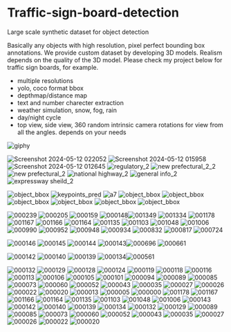 # Traffic-sign-board-detection
Large scale synthetic dataset for object detection

Basically any objects with high resolution, pixel perfect bounding box annotations.
We provide custom dataset by developing 3D models.
Realism depends on the quality of the 3D model. Please check my project below for traffic sign boards, for example.

- multiple resolutions
- yolo, coco format bbox
- depthmap/distance map
- text and number charecter extraction
- weather simulation, snow, fog, rain
- day/night cycle
- top view, side view, 360 random intrinsic camera rotations for view from all the angles. depends on your needs
  
![giphy](https://github.com/soans1994/Traffic-sign-board-detection/assets/30766648/37081867-8ee3-47a6-96bb-61f0d6e2c16a)

![Screenshot 2024-05-12 022052](https://github.com/soans1994/Traffic-sign-board-detection/assets/30766648/337e517d-2331-4493-8f4a-97c51520bdda)
![Screenshot 2024-05-12 015958](https://github.com/soans1994/Traffic-sign-board-detection/assets/30766648/5951f87c-5048-421e-bd53-b418cc175f1e)
![Screenshot 2024-05-12 012645](https://github.com/soans1994/Traffic-sign-board-detection/assets/30766648/298a9436-ad62-4279-bfbd-3b9405eadfcb)
![regulatory_2](https://github.com/soans1994/Traffic-sign-board-detection/assets/30766648/bde2ee09-eb71-450e-8101-45940ccc4275)
![new prefectural_2_2](https://github.com/soans1994/Traffic-sign-board-detection/assets/30766648/393d4cec-1962-461f-b74b-e701139f4edb)
![new prefectural_2](https://github.com/soans1994/Traffic-sign-board-detection/assets/30766648/4c28bf2e-3485-46d6-aff5-013deaffafea)
![national highway_2](https://github.com/soans1994/Traffic-sign-board-detection/assets/30766648/6300aa72-3d39-4947-9b7d-5638dd51d4a9)
![general info_2](https://github.com/soans1994/Traffic-sign-board-detection/assets/30766648/d9d6849f-84c3-4069-abf1-6926a9ee02d3)
![expressway sheild_2](https://github.com/soans1994/Traffic-sign-board-detection/assets/30766648/764a863a-757a-4434-bd3f-48b8dd843af7)


![object_bbox](https://github.com/soans1994/Traffic-sign-board-detection/assets/30766648/d2442001-06c9-4b27-8927-7c785dee6a51)
![keypoints_pred](https://github.com/soans1994/Traffic-sign-board-detection/assets/30766648/ca0a5c76-da3f-4efa-aaec-a24ebb17b04e)
![a7](https://github.com/soans1994/Traffic-sign-board-detection/assets/30766648/92b2a2e6-7165-40a5-9db1-5c7066778288)
![object_bbox](https://github.com/soans1994/Traffic-sign-board-detection/assets/30766648/521ee8cf-7685-4a86-90d2-b0e815aeba4f)
![object_bbox](https://github.com/soans1994/Traffic-sign-board-detection/assets/30766648/ceb40858-4b4b-4e18-a5f8-4ab23bda4bf3)
![object_bbox](https://github.com/soans1994/Traffic-sign-board-detection/assets/30766648/201596db-db99-42b1-9d5e-1e8f7e4df2d8)
![object_bbox](https://github.com/soans1994/Traffic-sign-board-detection/assets/30766648/78a6e325-91d1-4523-81d4-e4f6b9caf522)
![object_bbox](https://github.com/soans1994/Traffic-sign-board-detection/assets/30766648/98aca9eb-2e28-41ad-b631-2a082e8b7ab9)
![object_bbox](https://github.com/soans1994/Traffic-sign-board-detection/assets/30766648/31f59f84-a776-49ca-a7dc-5ec1e3158bc7)




![000239](https://github.com/soans1994/Traffic-sign-board-detection/assets/30766648/f450bf6d-30f8-4133-a703-3c19ab92f3d1)
![000205](https://github.com/soans1994/Traffic-sign-board-detection/assets/30766648/5b7c0e23-e4d8-4b2c-bfed-f1e6732e26a9)
![000159](https://github.com/soans1994/Traffic-sign-board-detection/assets/30766648/74627e92-88e0-466b-bab3-8de2dab6afec)
![000148](https://github.com/soans1994/Traffic-sign-board-detection/assets/30766648/96517df2-1414-4903-8853-3df353332cf6)![001349](https://github.com/soans1994/Traffic-sign-board-detection/assets/30766648/107cc579-0f8f-4c9f-b75d-6e7c08505738)
![001334](https://github.com/soans1994/Traffic-sign-board-detection/assets/30766648/f99e37f8-d5cb-4ff9-a6be-2dfb3f83a667)
![001178](https://github.com/soans1994/Traffic-sign-board-detection/assets/30766648/152051e2-685b-41fc-b545-2b4fc54265a6)
![001167](https://github.com/soans1994/Traffic-sign-board-detection/assets/30766648/b0aa5c79-fd57-469b-a6d4-bc2082bbb450)
![001166](https://github.com/soans1994/Traffic-sign-board-detection/assets/30766648/729ca134-a745-40d5-b892-2be7ddc2e11d)
![001164](https://github.com/soans1994/Traffic-sign-board-detection/assets/30766648/af2a7156-3712-42cb-9fae-2ec0347813a5)
![001135](https://github.com/soans1994/Traffic-sign-board-detection/assets/30766648/d5b2a56e-df78-439a-987a-a99b52c4c674)
![001103](https://github.com/soans1994/Traffic-sign-board-detection/assets/30766648/7a4bfb46-a0e9-48cc-87ee-7cb6b588bb84)
![001048](https://github.com/soans1994/Traffic-sign-board-detection/assets/30766648/7b1114ae-f235-4168-964c-4830b696aadb)
![001006](https://github.com/soans1994/Traffic-sign-board-detection/assets/30766648/51405730-7324-40c9-af1d-c8c64a306aa4)
![000990](https://github.com/soans1994/Traffic-sign-board-detection/assets/30766648/3327823b-ea82-4fe8-bac2-06e5555ab784)
![000952](https://github.com/soans1994/Traffic-sign-board-detection/assets/30766648/ce73dbb0-b35a-40ce-8069-2d3e80926202)
![000948](https://github.com/soans1994/Traffic-sign-board-detection/assets/30766648/eae192eb-89e4-4562-a39c-c8b71b4d4500)
![000934](https://github.com/soans1994/Traffic-sign-board-detection/assets/30766648/08799dea-cb91-4d64-bd8d-7d9b4e8375ce)
![000832](https://github.com/soans1994/Traffic-sign-board-detection/assets/30766648/1aba618d-3c92-42f5-b85e-5feb4dfab055)
![000817](https://github.com/soans1994/Traffic-sign-board-detection/assets/30766648/f0f17674-9800-407a-9e4e-154e6fcbb442)
![000724](https://github.com/soans1994/Traffic-sign-board-detection/assets/30766648/c8ba0da9-e747-4d91-bbf0-ea83ccb01ee8)

![000146](https://github.com/soans1994/Traffic-sign-board-detection/assets/30766648/ce51e83a-889e-4778-907f-7b44b98cb134)
![000145](https://github.com/soans1994/Traffic-sign-board-detection/assets/30766648/9e399e95-d914-4581-ae94-e693c224b294)
![000144](https://github.com/soans1994/Traffic-sign-board-detection/assets/30766648/eb3e90b2-2683-473f-8215-c42d7494f39b)
![000143](https://github.com/soans1994/Traffic-sign-board-detection/assets/30766648/a7ebdbe5-ce97-4909-9ee8-c5264c232055)![000696](https://github.com/soans1994/Traffic-sign-board-detection/assets/30766648/18011db3-a563-4370-b7d8-1b4d6a8af20b)
![000661](https://github.com/soans1994/Traffic-sign-board-detection/assets/30766648/dcc6935c-3884-4262-988c-c6342fa3e0a9)

![000142](https://github.com/soans1994/Traffic-sign-board-detection/assets/30766648/d1f944f5-11d3-48e0-a646-6545ace04d4e)
![000140](https://github.com/soans1994/Traffic-sign-board-detection/assets/30766648/a8f0787f-8f70-457e-962a-1a83e3d1f394)
![000139](https://github.com/soans1994/Traffic-sign-board-detection/assets/30766648/d27aee58-86f0-4d77-94fc-c30a7653b05a)
![000134](https://github.com/soans1994/Traffic-sign-board-detection/assets/30766648/c736271f-74d5-4155-94e5-eebfb428e5bb)![000561](https://github.com/soans1994/Traffic-sign-board-detection/assets/30766648/d099c138-3ddf-4b09-b94c-5008fc622f7b)

![000132](https://github.com/soans1994/Traffic-sign-board-detection/assets/30766648/4a0454b7-f8d5-4f68-b899-c042c300e8db)
![000129](https://github.com/soans1994/Traffic-sign-board-detection/assets/30766648/89ce26da-97a0-465d-b53c-70e51d8ef88f)
![000128](https://github.com/soans1994/Traffic-sign-board-detection/assets/30766648/6d79d17a-40a7-4443-bf35-1004e6657572)
![000124](https://github.com/soans1994/Traffic-sign-board-detection/assets/30766648/d3056b44-47e5-4c7d-b776-61cab0395fb5)
![000119](https://github.com/soans1994/Traffic-sign-board-detection/assets/30766648/56ded8ba-35f4-44e7-ac3f-056ab913d75a)
![000118](https://github.com/soans1994/Traffic-sign-board-detection/assets/30766648/26792019-0bb5-48f5-8c59-683aeeec6773)
![000116](https://github.com/soans1994/Traffic-sign-board-detection/assets/30766648/3e561230-6766-45de-8b8a-8ac8206b395e)
![000113](https://github.com/soans1994/Traffic-sign-board-detection/assets/30766648/54c6ad68-8b76-4f2f-99cd-423049e0ed58)
![000106](https://github.com/soans1994/Traffic-sign-board-detection/assets/30766648/d54a7d15-94dd-40fc-9d12-6524a0eb00ae)
![000105](https://github.com/soans1994/Traffic-sign-board-detection/assets/30766648/e57e8c19-84d3-407a-8cc0-ca5babfec180)
![000101](https://github.com/soans1994/Traffic-sign-board-detection/assets/30766648/3ab43d6e-b026-4d4c-a58c-86ece5713953)
![000094](https://github.com/soans1994/Traffic-sign-board-detection/assets/30766648/e0df5317-5d26-4cfe-b15c-304622d91358)
![000089](https://github.com/soans1994/Traffic-sign-board-detection/assets/30766648/da88108b-4b3f-471f-bda4-309defdc8774)
![000085](https://github.com/soans1994/Traffic-sign-board-detection/assets/30766648/7daa1a31-82d1-4c5c-8f12-279989fe1f8e)
![000073](https://github.com/soans1994/Traffic-sign-board-detection/assets/30766648/d72cbb02-047a-4311-be7a-6c4f120987a0)
![000060](https://github.com/soans1994/Traffic-sign-board-detection/assets/30766648/f796eb9c-5923-4de9-9604-5b0df10bcd81)
![000052](https://github.com/soans1994/Traffic-sign-board-detection/assets/30766648/112713db-d954-4648-9cf6-385902152d12)
![000043](https://github.com/soans1994/Traffic-sign-board-detection/assets/30766648/d1a41e3a-8e87-4654-a038-430be5e99488)
![000035](https://github.com/soans1994/Traffic-sign-board-detection/assets/30766648/4ba47e1d-bcdb-4a66-bc87-2a4c7ff93368)
![000027](https://github.com/soans1994/Traffic-sign-board-detection/assets/30766648/bf41425d-1562-4f21-9732-1add2a276377)
![000026](https://github.com/soans1994/Traffic-sign-board-detection/assets/30766648/0afa8f8d-1d41-447c-8dff-acb7b03352bb)
![000022](https://github.com/soans1994/Traffic-sign-board-detection/assets/30766648/7f331b4f-52c7-46ce-b093-12c437af8274)
![000020](https://github.com/soans1994/Traffic-sign-board-detection/assets/30766648/20debccb-d72e-4cb0-ae2a-3dd56a661946)
![000013](https://github.com/soans1994/Traffic-sign-board-detection/assets/30766648/e434277f-db8a-4191-a362-e05bc199abea)
![000005](https://github.com/soans1994/Traffic-sign-board-detection/assets/30766648/ab40a7cb-7525-4284-abeb-ffcdf7fceeb9)
![000000](https://github.com/soans1994/Traffic-sign-board-detection/assets/30766648/d503b4a7-70d7-4389-8d8c-b45d882f808b)
![001178](https://github.com/soans1994/Traffic-sign-board-detection/assets/30766648/745a5608-caa3-4476-ad60-9b816d529115)
![001167](https://github.com/soans1994/Traffic-sign-board-detection/assets/30766648/d825d783-df7e-493b-9e8e-e77af0341b4d)
![001166](https://github.com/soans1994/Traffic-sign-board-detection/assets/30766648/7a94a7be-fa4e-472f-8f5e-311dcde1d9f1)
![001164](https://github.com/soans1994/Traffic-sign-board-detection/assets/30766648/45decd46-469c-4046-a32f-0cdefc2c7dce)
![001135](https://github.com/soans1994/Traffic-sign-board-detection/assets/30766648/60408e25-4d17-4420-8fbe-70a1cfb00d19)
![001103](https://github.com/soans1994/Traffic-sign-board-detection/assets/30766648/3676bb6b-67bd-4f34-a8c2-e21767bec6f1)
![001048](https://github.com/soans1994/Traffic-sign-board-detection/assets/30766648/a0fbde7b-fa36-4150-849f-b4ca27a67c51)
![001006](https://github.com/soans1994/Traffic-sign-board-detection/assets/30766648/7488341a-7841-425a-8a76-9f0889a18a69)
![000143](https://github.com/soans1994/Traffic-sign-board-detection/assets/30766648/f9bf7686-4aba-469f-ada2-dca44f7e4eba)
![000142](https://github.com/soans1994/Traffic-sign-board-detection/assets/30766648/e00ba64b-ce98-4d48-a983-1f7a6d0c00b0)
![000140](https://github.com/soans1994/Traffic-sign-board-detection/assets/30766648/f4acbe1b-e502-4168-a68a-f33d0ec03a1c)
![000139](https://github.com/soans1994/Traffic-sign-board-detection/assets/30766648/9b2b54f2-3fa0-4ad5-acef-c2610d2f60f2)
![000134](https://github.com/soans1994/Traffic-sign-board-detection/assets/30766648/8a3f5d66-c4aa-4e13-beea-27e7a4ce05c1)
![000132](https://github.com/soans1994/Traffic-sign-board-detection/assets/30766648/5da897b5-e969-4cbc-b497-5727c6690581)
![000129](https://github.com/soans1994/Traffic-sign-board-detection/assets/30766648/3c57e516-1442-4b7d-8a56-58eb9f61bdbc)
![000089](https://github.com/soans1994/Traffic-sign-board-detection/assets/30766648/00647d0e-7abe-4e15-a7aa-5c600afef8a5)
![000085](https://github.com/soans1994/Traffic-sign-board-detection/assets/30766648/a8487010-eb2e-4522-b568-26cb6e4143e1)
![000073](https://github.com/soans1994/Traffic-sign-board-detection/assets/30766648/0fdcedbd-d0d3-444c-806f-712d9f307a52)
![000060](https://github.com/soans1994/Traffic-sign-board-detection/assets/30766648/0b1bc3e7-5de3-41d5-b81e-705dec0e2df5)
![000052](https://github.com/soans1994/Traffic-sign-board-detection/assets/30766648/e2568fcc-2128-4917-bbed-928c798b381c)
![000043](https://github.com/soans1994/Traffic-sign-board-detection/assets/30766648/b991c781-8af3-4bea-bb3a-6ae30268f7b5)
![000035](https://github.com/soans1994/Traffic-sign-board-detection/assets/30766648/81e66e60-ac70-47c0-a736-11990695d24d)
![000027](https://github.com/soans1994/Traffic-sign-board-detection/assets/30766648/f68b9110-46fc-4626-9504-0c77ea6e8c2b)
![000026](https://github.com/soans1994/Traffic-sign-board-detection/assets/30766648/10a1549d-0f4e-43cc-a309-7fe9977406c5)
![000022](https://github.com/soans1994/Traffic-sign-board-detection/assets/30766648/674ceb13-3101-4a4f-ae79-8d494bffab19)
![000020](https://github.com/soans1994/Traffic-sign-board-detection/assets/30766648/a8907746-1c6f-4614-93d4-c942f686e5e0)
